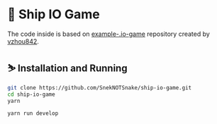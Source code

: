 # 🚢️ Ship IO Game

The code inside is based on [example-.io-game](https://github.com/vzhou842/example-.io-game) repository created by [vzhou842](https://github.com/vzhou842/).

## ⛷️ Installation and Running

```bash
git clone https://github.com/SnekNOTSnake/ship-io-game.git
cd ship-io-game
yarn

yarn run develop
```
